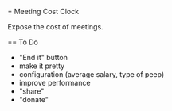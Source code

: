 = Meeting Cost Clock

Expose the cost of meetings.

== To Do

* "End it" button
* make it pretty
* configuration (average salary, type of peep)
* improve performance
* "share"
* "donate"

